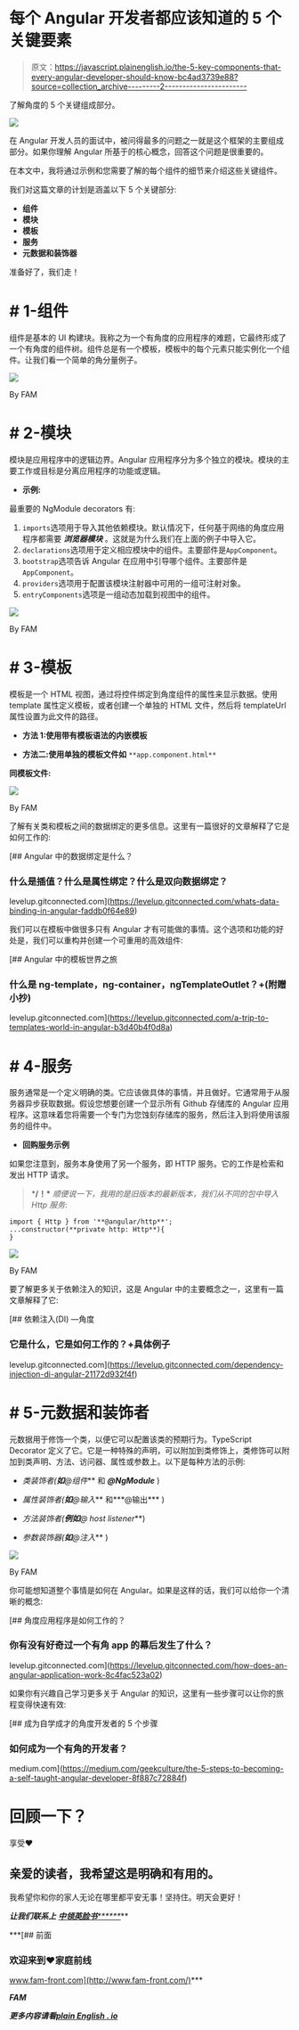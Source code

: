 # 每个 Angular 开发者都应该知道的 5 个关键要素

> 原文：<https://javascript.plainenglish.io/the-5-key-components-that-every-angular-developer-should-know-bc4ad3739e88?source=collection_archive---------2----------------------->

了解角度的 5 个关键组成部分。

![](img/2cac515a766b9b51b445757f4c7aa609.png)

在 Angular 开发人员的面试中，被问得最多的问题之一就是这个框架的主要组成部分。如果你理解 Angular 所基于的核心概念，回答这个问题是很重要的。

在本文中，我将通过示例和您需要了解的每个组件的细节来介绍这些关键组件。

我们对这篇文章的计划是涵盖以下 5 个关键部分:

*   **组件**
*   **模块**
*   **模板**
*   **服务**
*   **元数据和装饰器**

准备好了，我们走！

# # 1-组件

组件是基本的 UI 构建块。我称之为一个有角度的应用程序的难题，它最终形成了一个有角度的组件树。组件总是有一个模板，模板中的每个元素只能实例化一个组件。让我们看一个简单的角分量例子。

![](img/32cad114ae2180ac17a03774e75303e7.png)

By FAM

# # 2-模块

模块是应用程序中的逻辑边界。Angular 应用程序分为多个独立的模块。模块的主要工作或目标是分离应用程序的功能或逻辑。

*   **示例:**

最重要的 NgModule decorators 有:

1.  `imports`选项用于导入其他依赖模块。默认情况下，任何基于网络的角度应用程序都需要 ***浏览器模块*** 。这就是为什么我们在上面的例子中导入它。
2.  `declarations`选项用于定义相应模块中的组件。主要部件是`AppComponent`。
3.  `bootstrap`选项告诉 Angular 在应用中引导哪个组件。主要部件是`AppComponent`。
4.  `providers`选项用于配置该模块注射器中可用的一组可注射对象。
5.  `entryComponents`选项是一组动态加载到视图中的组件。

![](img/0d804a206932b43944325aa4ef25c8bd.png)

By FAM

# # 3-模板

模板是一个 HTML 视图，通过将控件绑定到角度组件的属性来显示数据。使用 template 属性定义模板，或者创建一个单独的 HTML 文件，然后将 templateUrl 属性设置为此文件的路径。

*   **方法 1:使用带有模板语法的内嵌模板**

*   **方法二:使用单独的模板文件如** `**app.component.html**`

**同模板文件:**

![](img/b39d0cf97054fe59b948c00931748a2a.png)

By FAM

了解有关类和模板之间的数据绑定的更多信息。这里有一篇很好的文章解释了它是如何工作的:

[](https://levelup.gitconnected.com/whats-data-binding-in-angular-faddb0f64e89) [## Angular 中的数据绑定是什么？

### 什么是插值？什么是属性绑定？什么是双向数据绑定？

levelup.gitconnected.com](https://levelup.gitconnected.com/whats-data-binding-in-angular-faddb0f64e89) 

我们可以在模板中做很多只有 Angular 才有可能做的事情。这个选项和功能的好处是，我们可以重构并创建一个可重用的高效组件:

[](https://levelup.gitconnected.com/a-trip-to-templates-world-in-angular-b3d40b4f0d8a) [## Angular 中的模板世界之旅

### 什么是 ng-template，ng-container，ngTemplateOutlet？+(附赠小抄)

levelup.gitconnected.com](https://levelup.gitconnected.com/a-trip-to-templates-world-in-angular-b3d40b4f0d8a) 

# # 4-服务

服务通常是一个定义明确的类。它应该做具体的事情，并且做好。它通常用于从服务器异步获取数据。假设您想要创建一个显示所有 Github 存储库的 Angular 应用程序。这意味着您将需要一个专门为您蚀刻存储库的服务，然后注入到将使用该服务的组件中。

*   **回购服务示例**

如果您注意到，服务本身使用了另一个服务，即 HTTP 服务。它的工作是检索和发出 HTTP 请求。

> ***/！\*** *顺便说一下，我用的是旧版本的最新版本，我们从不同的包中导入 Http 服务*:

```
import { Http } from '**@angular/http**';
...constructor(**private http: Http**){
}
```

![](img/515a30167a18e417bebfa08383d9786d.png)

By FAM

要了解更多关于依赖注入的知识，这是 Angular 中的主要概念之一，这里有一篇文章解释了它:

[](https://levelup.gitconnected.com/dependency-injection-di-angular-21172d932f4f) [## 依赖注入(DI) —角度

### 它是什么，它是如何工作的？+具体例子

levelup.gitconnected.com](https://levelup.gitconnected.com/dependency-injection-di-angular-21172d932f4f) 

# # 5-元数据和装饰者

元数据用于修饰一个类，以便它可以配置该类的预期行为。TypeScript Decorator 定义了它。它是一种特殊的声明，可以附加到类修饰上，类修饰可以附加到类声明、方法、访问器、属性或参数上。以下是每种方法的示例:

*   **类装饰者(**如***@组件*** 和 ***@NgModule*** )

*   **属性装饰者(**如***@输入*** 和***@输出*** )

*   **方法装饰者(**例如***@ host listener***)

*   **参数装饰器(**如***@注入*** )

![](img/547cf4454c9380dd021457441112c7a5.png)

By FAM

你可能想知道整个事情是如何在 Angular。如果是这样的话，我们可以给你一个清晰的概念:

[](https://levelup.gitconnected.com/how-does-an-angular-application-work-8c4fac523a02) [## 角度应用程序是如何工作的？

### 你有没有好奇过一个有角 app 的幕后发生了什么？

levelup.gitconnected.com](https://levelup.gitconnected.com/how-does-an-angular-application-work-8c4fac523a02) 

如果你有兴趣自己学习更多关于 Angular 的知识，这里有一些步骤可以让你的旅程变得快速有效:

[](https://medium.com/geekculture/the-5-steps-to-becoming-a-self-taught-angular-developer-8f887c72884f) [## 成为自学成才的角度开发者的 5 个步骤

### 如何成为一个有角的开发者？

medium.com](https://medium.com/geekculture/the-5-steps-to-becoming-a-self-taught-angular-developer-8f887c72884f) 

# 回顾一下？

享受❤

## 亲爱的读者，我希望这是明确和有用的。

我希望你和你的家人无论在哪里都平安无事！坚持住。明天会更好！

***让我们联系上*** [***中***](https://medium.com/@famzil/)*[***领英***](https://www.linkedin.com/in/fatima-amzil-9031ba95/)*[***脸书***](https://www.facebook.com/The-Front-End-World)*[******](https://www.instagram.com/the_frontend_world/)***

 ***[## 前面

### 欢迎来到❤家庭前线

www.fam-front.com](http://www.fam-front.com/)*** 

*****FAM*****

****更多内容请看*[*plain English . io*](http://plainenglish.io/)***